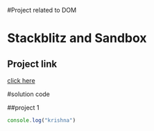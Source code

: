 #Project related to DOM 

# Stackblitz and Sandbox
## Project link
[click here](https://stackblitz.com/edit/dom-project-chaiaurcode?file=index.html)

#solution code

##project 1

```javascript
console.log("krishna")
```